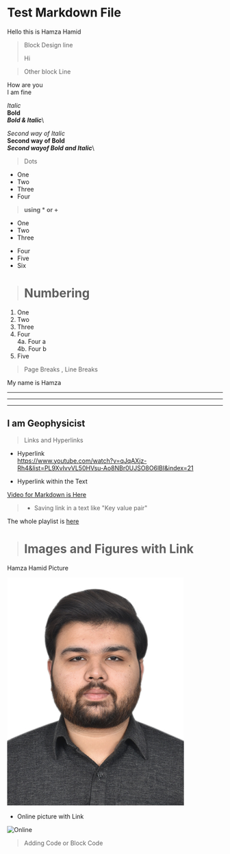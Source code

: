 # Test Markdown File
Hello this is Hamza Hamid

> Block Design line  
>
>Hi

> Other block Line

How are you\
I am fine 

*Italic*\
**Bold**\
***Bold & Italic***\

_Second way of Italic_\
__Second way of Bold__\
___Second wayof Bold and Italic___\

> Dots
- One
- Two
- Three
- Four

> __using * or +__

* One
* Two 
* Three
+ Four
+ Five
+ Six

> # Numbering
1. One
1. Two 
1. Three
1. Four\
    4a. Four a\
    4b. Four b
1. Five

> Page Breaks , Line Breaks

My name is Hamza

---
***
___

I am Geophysicist
-

> Links and Hyperlinks

- Hyperlink\
<https://www.youtube.com/watch?v=qJqAXjz-Rh4&list=PL9XvIvvVL50HVsu-Ao8NBr0UJSO8O6lBI&index=21>

- Hyperlink within the Text

[Video for Markdown is Here](https://www.youtube.com/watch?v=qJqAXjz-Rh4&list=PL9XvIvvVL50HVsu-Ao8NBr0UJSO8O6lBI&index=21)

> - Saving link in a text like "Key value pair"

[Codanics]: https://www.youtube.com/watch?v=qJqAXjz-Rh4&list=PL9XvIvvVL50HVsu-Ao8NBr0UJSO8O6lBI&index=21

The whole playlist is [here][Codanics]

> # Images and Figures with Link

Hamza Hamid Picture

![HH](hamza.jpg)

<!--How to comment a line in markdown-->


- Online picture with Link

![Online](https://en.wikipedia.org/wiki/QR_code#/media/File:QR_code_for_mobile_English_Wikipedia.svg)


> Adding Code or Block Code

